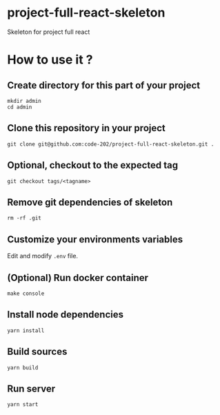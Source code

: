 # project-full-react-skeleton
Skeleton for project full react

# How to use it ?

## Create directory for this part of your project
```
mkdir admin
cd admin
```

## Clone this repository in your project
```
git clone git@github.com:code-202/project-full-react-skeleton.git .
```

## Optional, checkout to the expected tag
```
git checkout tags/<tagname>
```

## Remove git dependencies of skeleton
```
rm -rf .git
```

## Customize your environments variables
Edit and modify `.env` file.

## (Optional) Run docker container
```
make console
```

## Install node dependencies
```
yarn install
```

## Build sources
```
yarn build
```

## Run server
```
yarn start
```